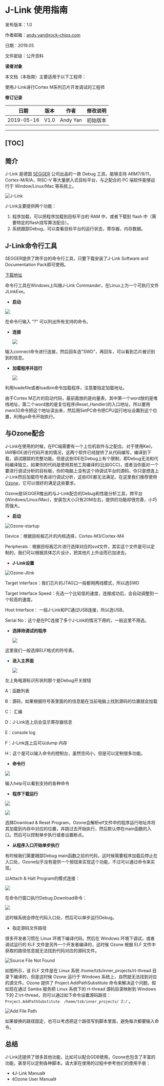 # **J-Link 使用指南**

发布版本：1.0

作者邮箱：andy.yan@rock-chips.com

日期：2019.05

文件密级：公开资料

**读者对象**

本文档（本指南）主要适用于以下工程师：

使用J-Link进行Cortex M系列芯片开发调试的工程师

**修订记录**

| **日期**   | **版本** | **作者** | **修改说明** |
| ---------- | -------- | -------- | ------------ |
| 2019-05-16 | V1.0     | Andy Yan | 初始版本     |

---
[TOC]
---

## **简介**

J-Link 是德国 [SEGGER](<https://www.segger.com/products/debug-probes/j-link/>) 公司出品的一款 Debug 工具，能够支持 ARM7/9/11，Cortex-M/R/A，RISC-V 等大量嵌入式目标平台，与之配合的 PC 端软件能够运行于 Window/Linux/Mac 等系统上。

![J-Link](Rockchip_User_Guide_J-Link/J-Link.jpg)

J-Link主要提供两个功能：

1. 程序加载，可以把程序加载到目标平台的 RAM 中，或者下载到 flash 中（需要特定的flash烧写算法配合）。
2. 系统跟踪Debug，可以查看目标平台的运行状态，寄存器，内存数据。

## **J-Link命令行工具**

SEGGER提供了跨平台的命令行工具，只要下载安装了J-Link Software and Documentation Pack即可使用。

[下载地址](<https://www.segger.com/downloads/jlink/#J-LinkSoftwareAndDocumentationPack>)

命令行工具在Windows上叫做J-Link Commander，在Linux上为一个可执行文件JLinkExe。

* **启动**

![](Rockchip_User_Guide_J-Link/JLink-cmd.png)

在命令行输入 "?" 可以列出所有支持的命令。

* **连接**

  ![](Rockchip_User_Guide_J-Link/JLink-connect.png)

输入connect命令进行连接，然后回车选"SWD"，再回车，可以看到芯片被识别到的信息。

* **加载程序并运行**

  ![](Rockchip_User_Guide_J-Link/Jlink-Run.png)

利用loadefile或者loadbin命令加载程序，注意要指定加载地址。

由于Cortex M芯片的启动代码，最前面放的是向量表，其中第一个word放的是堆栈地址，第二个word放的是复位程序(Reset_Handler)的入口地址，所以要用mem32命令把这个地址读出来，然后用SetPC命令把CPU运行地址设置到这个位置，利用go命令开始执行。

## 与Ozone配合

J-Link在使用的时候，在PC端需要有一个上位机软件与之配合。对于使用Keil，IAR等IDE进行代码开发的情况，这两个软件已经提供了从代码编写，编译到下载，调试跟踪的完整功能。但是这些IDE在Debug上有个限制，即Debug无法和代码编译独立，如果你的代码是使用其他工具编译的(比如GCC)，或者当你面对一个要进行调试分析的目标板，你的电脑上没有这个待调试平台的源码，你只是想连上J-Link然后加载符号表进行调试分析，这些IDE都无法满足。在这里我们推荐使用[Ozone](https://www.segger.com/products/development-tools/ozone-j-link-debugger/)，它可以很好的满足这些要求。

Ozone是SEGGER推出的与J-Link配合的Debug和性能分析工具，跨平台(Windows/Linux/Mac)，安装包大小只有20M左右，提供的功能却很完善，小巧而强大。

* **启动**

![Ozone-startup](Rockchip_User_Guide_J-Link/Ozone-startup.png)

Device：根据目标板芯片的内核选择，Cortex-M3/Cortex-M4

Peripherals：根据目标板芯片进行选择对应的svd文件，其实这个文件是可以定制的，我们可以根据具体芯片设计，把其他片上外设而已加进去。

* **J-Link设置**

![Ozone-Jlink](Rockchip_User_Guide_J-Link/Ozone-JLink.png)

Target Interface：我们芯片的JTAG口一般都用两线模式，所以选SWD

Target Interface Speed：先选一个比较低的速度，连接成功后，会自动调整到一个较高的速度。

Host Interface： 一般J-Link和PC通过USB连接，所以选USB。

Serial No：这个是在PC连接了多个J-Link的情况下用的，一般这里不用选。

* **选择待调试的程序**

  ![](Rockchip_User_Guide_J-Link/Ozone-elf.png)

 这里我们一般选择ELF格式的符号表。

* **进入主界面**

  ![](Rockchip_User_Guide_J-Link/Ozone-Window.png)

左上角电源标识形状的那个是Debug开关按钮

A：函数列表

B：源码，如果根据符号表里面的的信息能在当前电脑上找到源码的位置就会加载

C： 汇编

D：J-Link连上后会显示寄存器信息

E：console log

F：J-Link连上后可以dump 内存

H：这个是可以输入命令的控制台，虽然空间小，但是可以定制很多功能。

* **命令行**

![](Rockchip_User_Guide_J-Link/OZone-command.png)

输入help可以看到支持的各种命令

* **程序下载运行**

![](Rockchip_User_Guide_J-Link/Ozone-Download.png)

![](Rockchip_User_Guide_J-Link/Ozone-attach.png)

选择Download & Reset Program，Ozone会解析elf文件中的程序运行地址并将其加载到内存中对应的位置，并跳过去开始执行，然后默认停在main函数的入口。然后可以控制单步执行或者设置断点。

* **从程序入口开始单步执行**

有时候我们需要跟踪Debug main函数之前的代码，这时候需要程序加载后停止在入口处，Ozone似乎没有提供一个按钮来实现这个功能，不过可以通过命令来实现。

以Attach & Halt Program的模式连接：

![](Rockchip_User_Guide_J-Link/Ozone-Attach-Halt.png)

在命令行窗口执行Debug.Download命令：

![](Rockchip_User_Guide_J-Link/Ozone-cmd-download.png)

这时候系统会停在代码入口处，然后可以单步运行Debug。

* 指定源码文件路径

很多开发者习惯在 Linux 环境下编译代码，然后在 Windows 环境下调试，或者调试运行的 ELF 文件是另外一个开发者编译的，这时候 Ozone 根据 ELF 文件中获取的路径信息就无法找到代码对应的源码文件。

![Source File Not Found](Rockchip_User_Guide_J-Link/Ozone-FND.png)

如图所示，该 ELF 文件是在 Linux 系统 /home/tzb/inner_projects/rt-thread 目录下编译的，但是这时候 Ozone 运行于 Windows 系统上，自然就无法找到对应的源文件。Ozone 提供了 Project.AddPathSubstitute 命令来解决这个问题。假如现在通过 Samba 服务把 Linux 系统下的 rt-thread 源码目录映射到 Windows 下的 Z:\rt-thread，则可以通过如下命令设置源码路径：`Project.AddPathSubstitute  /home/tzb/inner_projects/ Z:/` 。

![Add File Path](Rockchip_User_Guide_J-Link/Ozone-APS.png)

如果替换的路径固定，也可以考虑把这个路径写到脚本里面，避免每次都要输入命令。

## **总结**

J-Link还提供了很多其他功能，比如可以配合GDB使用，Ozone也包含了丰富的功能，甚至可以定制各种脚本。请大家在使用的过程中参考他们的使用手册：

* 《J-Link Manual》
* 《Ozone User Manual》

